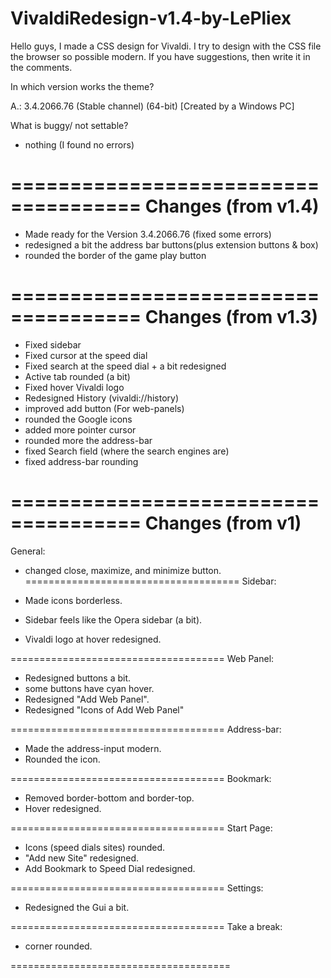 # VivaldiRedesign-v1.4-by-LePliex

Hello guys, I made a CSS design for Vivaldi. I try to design with the CSS file the browser so possible modern. If you have suggestions, then write it in the comments.

  In which version works the theme?
 
 A.: 3.4.2066.76 (Stable channel) (64-bit) [Created by a Windows PC]

  What is buggy/ not settable?
  
  - nothing (I found no errors)
  
=====================================
Changes (from v1.4)
=====================================

- Made ready for the Version 3.4.2066.76 (fixed some errors)
- redesigned a bit the address bar buttons(plus extension buttons & box)
- rounded the border of the game play button

=====================================
Changes (from v1.3)
=====================================

- Fixed sidebar
- Fixed cursor at the speed dial
- Fixed search at the speed dial + a bit redesigned
- Active tab rounded (a bit)
- Fixed hover Vivaldi logo
- Redesigned History (vivaldi://history)
- improved add button (For web-panels)
- rounded the Google icons
- added more pointer cursor
- rounded more the address-bar
- fixed Search field (where the search engines are)
- fixed address-bar rounding

=====================================
Changes (from v1)
=====================================
General:

- changed close, maximize, and minimize button.
=====================================
Sidebar:

- Made icons borderless.
- Sidebar feels like the Opera sidebar (a bit).
- Vivaldi logo at hover redesigned.

=====================================
Web Panel:

- Redesigned buttons a bit.
- some buttons have cyan hover.
- Redesigned "Add Web Panel".
- Redesigned "Icons of Add Web Panel"

=====================================
Address-bar:

- Made the address-input modern.
- Rounded the icon.

=====================================
Bookmark:

- Removed border-bottom and border-top.
- Hover redesigned.

=====================================
Start Page:

- Icons (speed dials sites) rounded.
- "Add new Site" redesigned.
- Add Bookmark to Speed Dial redesigned.

=====================================
Settings:

- Redesigned the Gui a bit.

=====================================
Take a break:

- corner rounded.

======================================
